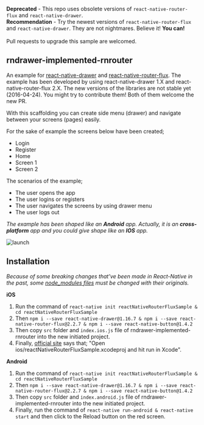 **Deprecated** - This repo uses obsolete versions of `react-native-router-flux` and `react-native-drawer`.<br>
**Recommendation** - Try the newest versions of `react-native-router-flux` and `react-native-drawer`. They are not nightmares. Believe it! **You can!** <br><br>
Pull requests to upgrade this sample are welcomed.

rndrawer-implemented-rnrouter
--

An example for [react-native-drawer](https://github.com/root-two/react-native-drawer) and [react-native-router-flux](https://github.com/aksonov/react-native-router-flux). The example has been developed by using react-native-drawer 1.X and react-native-router-flux 2.X. The new versions of the libraries are not stable yet (2016-04-24). You might try to contribute them! Both of them welcome the new PR.

With this scaffolding you can create side menu (drawer) and navigate between your screens (pages) easily.

For the sake of example the screens below have been created;
* Login
* Register
* Home
* Screen 1
* Screen 2

The scenarios of the example;
* The user opens the app
* The user logins or registers
* The user navigates the screens by using drawer menu
* The user logs out

*The example has been shaped like an* ***Android*** *app. Actually, it is an* ***cross-platform*** *app and you could give shape like an* ***IOS*** *app.*

![launch](https://raw.githubusercontent.com/efkan/rndrawer-implemented-rnrouter/master/presentation.gif)


Installation
-------------

_Because of some breaking changes that've been made in React-Native in the past, some [node_modules files](https://github.com/efkan/rndrawer-implemented-rnrouter/blob/master/change_these_folders_with_their_originals.zip) must be changed with their originals._

**iOS**

1. Run the command of `react-native init reactNativeRouterFluxSample & cd reactNativeRouterFluxSample`
2. Then `npm i --save react-native-drawer@1.16.7 & npm i --save react-native-router-flux@2.2.7 & npm i --save react-native-button@1.4.2`
3. Then copy `src` folder and `index.ios.js` file of rndrawer-implemented-rnrouter into the new initiated project.
4. Finally, [official site](https://facebook.github.io/react-native/docs/getting-started.html#quick-start) says that; "Open ios/reactNativeRouterFluxSample.xcodeproj and hit run in Xcode".


**Android**

1. Run the command of `react-native init reactNativeRouterFluxSample & cd reactNativeRouterFluxSample`
2. Then `npm i --save react-native-drawer@1.16.7 & npm i --save react-native-router-flux@2.2.7 & npm i --save react-native-button@1.4.2`
3. Then copy `src` folder and `index.android.js` file of rndrawer-implemented-rnrouter into the new initiated project.
4. Finally, run the command of `react-native run-android & react-native start` and then click to the Reload button on the red screen.
